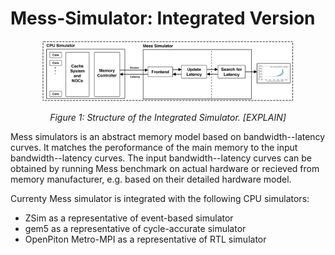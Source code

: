 # Mess-Simulator: Integrated Version


<p align="center"><img src="../figures/integrated_diagram.png" width="80%" height="80%"></p>
<p align="center"><i>Figure 1: Structure of the Integrated Simulator. [EXPLAIN]</i></p>

Mess simulators is an abstract memory model based on bandwidth--latency curves. It matches the peroformance of the main memory to the input bandwidth--latency curves. The input bandwidth--latency curves can be obtained by running Mess benchmark on actual hardware or recieved from memory manufacturer, e.g. based on their detailed hardware model. 


Currenty Mess simulator is integrated with the following CPU simulators:

- ZSim as a representative of event-based simulator 
- gem5 as a representative of cycle-accurate simulator
- OpenPiton Metro-MPI as a representative of RTL simulator






